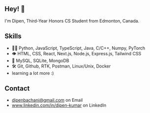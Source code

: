 ## Hey! 👋
I'm Dipen, Third-Year Honors CS Student from Edmonton, Canada.


## Skills
- 👨‍💻 Python, JavaScript, TypeScript, Java, C/C++, Numpy, PyTorch
- 👁️ HTML, CSS, React, Next.js, Node.js, Express.js, Tailwind CSS
- 💽 MySQL, SQLite, MongoDB
- 🛠️ Git, Github, RTK, Postman, Linux/Unix, Docker
- learning a lot more :)

## Contact
- dipenbachani@gmail.com on Email
- www.linkedin.com/in/dipen-kumar on LinkedIn
